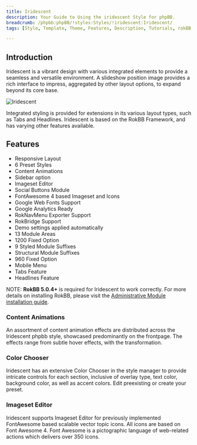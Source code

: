 ```yaml
---
title: Iridescent
description: Your Guide to Using the iridescent Style for phpBB.
breadcrumb: /phpbb:phpBB/!styles:Styles/!iridescent:Iridescent/
tags: [Style, Template, Theme, Features, Description, Tutorials, rokBB 5]

---
```


Introduction
-----

Iridescent is a vibrant design with various integrated elements to provide a seamless and versatile environment. A slideshow position image provides a rich interface to impress, aggregated by other layout options, to expand beyond its core base.

![Iridescent](iridescent.png)

Integrated styling is provided for extensions in its various layout types, such as Tabs and Headlines. Iridescent is based on the RokBB Framework, and has varying other features available.

Features
-----

* Responsive Layout
* 6 Preset Styles
* Content Animations
* Sidebar option
* Imageset Editor
* Social Buttons Module
* FontAwesome 4 based Imageset and Icons
* Google Web Fonts Support
* Google Analytics Ready
* RokNavMenu Exporter Support
* RokBridge Support
* Demo settings applied automatically
* 13 Module Areas
* 1200 Fixed Option
* 9 Styled Module Suffixes
* Structural Module Suffixes
* 960 Fixed Option
* Mobile Menu
* Tabs Feature
* Headlines Feature

NOTE: **RokBB 5.0.4+** is required for Iridescent to work correctly. For more details on installing RokBB, please visit the [Administrative Module installation guide](../../start/styles.md#installing-administrative-modules).

### Content Animations

An assortment of content animation effects are distributed across the Iridescent phpbb style, showcased predominantly on the frontpage. The effects range from subtle hover effects, with the transformation.

### Color Chooser

Iridescent has an extensive Color Chooser in the style manager to provide intricate controls for each section, inclusive of overlay type, text color, background color, as well as accent colors. Edit preexisting or create your preset.

### Imageset Editor

Iridescent supports Imageset Editor for previously implemented FontAwesome based scalable vector topic icons. All icons are based on Font Awesome 4. Font Awesome is a pictographic language of web-related actions which delivers over 350 icons.
